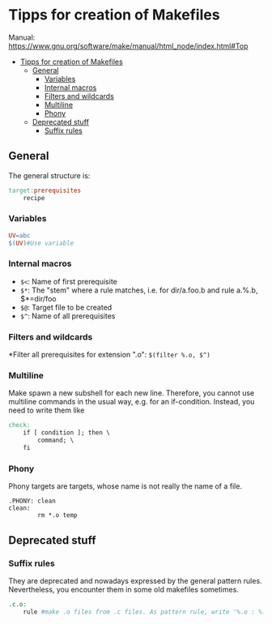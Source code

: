 # Tipps for creation of Makefiles
Manual: https://www.gnu.org/software/make/manual/html_node/index.html#Top
<!-- @import "[TOC]" {cmd="toc" depthFrom=1 depthTo=6 orderedList=false} -->

<!-- code_chunk_output -->

- [Tipps for creation of Makefiles](#tipps-for-creation-of-makefiles)
  - [General](#general)
    - [Variables](#variables)
    - [Internal macros](#internal-macros)
    - [Filters and wildcards](#filters-and-wildcards)
    - [Multiline](#multiline)
    - [Phony](#phony)
  - [Deprecated stuff](#deprecated-stuff)
    - [Suffix rules](#suffix-rules)

<!-- /code_chunk_output -->

## General
The general structure is:
```makefile
target:prerequisites
    recipe
```
### Variables
```makefile
UV=abc
$(UV)#Use variable
```

### Internal macros
* `$<`: Name of first prerequisite
* `$*`: The "stem" where a rule matches, i.e. for dir/a.foo.b and rule a.%.b, $*=dir/foo
* `$@`: Target file to be created
* `$^`: Name of all prerequisites


### Filters and wildcards
*Filter all prerequisites for extension ".o": `$(filter %.o, $^)`

### Multiline
Make spawn a new subshell for each new line. Therefore, you cannot use multiline commands in the usual way, e.g. for an if-condition. Instead, you need to write them like
```makefile
check:
    if [ condition ]; then \
        command; \
    fi
```

### Phony
Phony targets are targets, whose name is not really the name of a file.
```make
.PHONY: clean
clean:
        rm *.o temp
```

## Deprecated stuff
### Suffix rules
They are deprecated and nowadays expressed by the general pattern rules. Nevertheless, you encounter them in some old makefiles sometimes.
```makefile
.c.o:
    rule #make .o files from .c files. As pattern rule, write '%.o : %.c'
```






